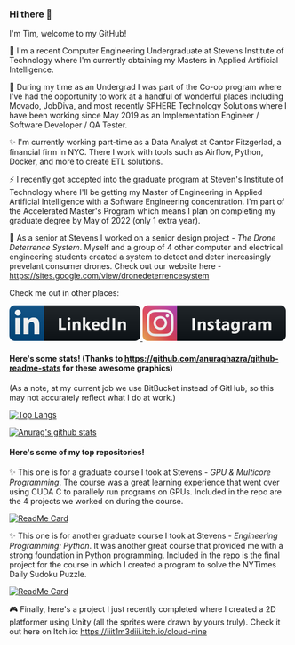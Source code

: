 ### Hi there 👋
I'm Tim, welcome to my GitHub!

🌱 I'm a recent Computer Engineering Undergraduate at Stevens Institute of Technology where I'm currently obtaining my Masters in Applied Artificial Intelligence. 

🔭 During my time as an Undergrad I was part of the Co-op program where I've had the opportunity to work at a handful of wonderful places including Movado, JobDiva, and most recently SPHERE Technology Solutions where I have been working since May 2019 as an Implementation Engineer / Software Developer / QA Tester. 

✨ I'm currently working part-time as a Data Analyst at Cantor Fitzgerlad, a financial firm in NYC. There I work with tools such as Airflow, Python, Docker, and more to create ETL solutions.

⚡ I recently got accepted into the graduate program at Steven's Institute of Technology where I'll be getting my Master of Engineering in Applied Artificial Intelligence with a Software Engineering concentration. I'm part of the Accelerated Master's Program which means I plan on completing my graduate degree by May of 2022 (only 1 extra year).

📡 As a senior at Stevens I worked on a senior design project - *The Drone Deterrence System*. Myself and a group of 4 other computer and electrical engineering students created a system to detect and deter increasingly prevelant consumer drones. Check out our website here - https://sites.google.com/view/dronedeterrencesystem

Check me out in other places:
<p align="left">
  <a href="https://www.linkedin.com/in/timdemetriades">
        <img src="https://raw.githubusercontent.com/MikeCodesDotNET/ColoredBadges/master/svg/social/linkedin.svg" alt="LinkedIn Badge">
  </a>
  <a href="https://www.instagram.com/tim_demetriades/">
        <img src="https://raw.githubusercontent.com/MikeCodesDotNET/ColoredBadges/master/svg/social/instagram.svg" alt="Instagram Badge">
  </a>
</p>

#### Here's some stats! (Thanks to https://github.com/anuraghazra/github-readme-stats for these awesome graphics)
(As a note, at my current job we use BitBucket instead of GitHub, so this may not accurately reflect what I do at work.)

[![Top Langs](https://github-readme-stats.vercel.app/api/top-langs/?username=TimDemetriades&theme=tokyonight&langs_count=8&layout=compact)](https://github.com/anuraghazra/github-readme-stats)

[![Anurag's github stats](https://github-readme-stats.vercel.app/api?username=TimDemetriades&hide=prs,issues,contribs&show_icons=true&theme=tokyonight)](https://github.com/anuraghazra/github-readme-stats)

#### Here's some of my top repositories!

✨ This one is for a graduate course I took at Stevens - *GPU & Multicore Programming*. The course was a great learning experience that went over using CUDA C to parallely run programs on GPUs. Included in the repo are the 4 projects we worked on during the course.

[![ReadMe Card](https://github-readme-stats.vercel.app/api/pin/?username=TimDemetriades&repo=CUDA-Programming&theme=tokyonight)](https://github.com/anuraghazra/github-readme-stats)

✨ This one is for another graduate course I took at Stevens - *Engineering Programming: Python*. It was another great course that provided me with a strong foundation in Python programming. Included in the repo is the final project for the course in which I created a program to solve the NYTimes Daily Sudoku Puzzle.

[![ReadMe Card](https://github-readme-stats.vercel.app/api/pin/?username=TimDemetriades&repo=PythonSudokuSolver&theme=tokyonight)](https://github.com/anuraghazra/github-readme-stats)

🎮 Finally, here's a project I just recently completed where I created a 2D platformer using Unity (all the sprites were drawn by yours truly). Check it out here on Itch.io: https://iiit1m3diii.itch.io/cloud-nine

<!--
**TimDemetriades/TimDemetriades** is a ✨ _special_ ✨ repository because its `README.md` (this file) appears on your GitHub profile.

Here are some ideas to get you started:

- 🔭 I’m currently working on ...
- 🌱 I’m currently learning ...
- 👯 I’m looking to collaborate on ...
- 🤔 I’m looking for help with ...
- 💬 Ask me about ...
- 📫 How to reach me: ...
- 😄 Pronouns: ...
- ⚡ Fun fact: ...
-->

